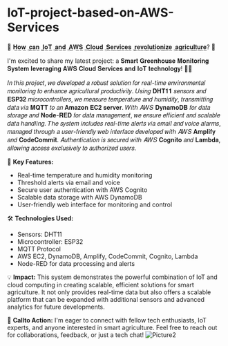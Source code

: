 # IoT-project-based-on-AWS-Services

🌿 𝐇̲𝐨̲𝐰̲ ̲𝐜̲𝐚̲𝐧̲ ̲𝐈̲𝐨̲𝐓̲ ̲𝐚̲𝐧̲𝐝̲ ̲𝐀̲𝐖̲𝐒̲ ̲𝐂̲𝐥̲𝐨̲𝐮̲𝐝̲ ̲𝐒̲𝐞̲𝐫̲𝐯̲𝐢̲𝐜̲𝐞̲𝐬̲ ̲𝐫̲𝐞̲𝐯̲𝐨̲𝐥̲𝐮̲𝐭̲𝐢̲𝐨̲𝐧̲𝐢̲𝐳̲𝐞̲ ̲𝐚̲𝐠̲𝐫̲𝐢̲𝐜̲𝐮̲𝐥̲𝐭̲𝐮̲𝐫̲𝐞̲? 🚀

I'm excited to share my latest project: a 𝐒𝐦𝐚𝐫𝐭 𝐆𝐫𝐞𝐞𝐧𝐡𝐨𝐮𝐬𝐞 𝐌𝐨𝐧𝐢𝐭𝐨𝐫𝐢𝐧𝐠 𝐒𝐲𝐬𝐭𝐞𝐦 𝐥𝐞𝐯𝐞𝐫𝐚𝐠𝐢𝐧𝐠 𝐀𝐖𝐒 𝐂𝐥𝐨𝐮𝐝 𝐒𝐞𝐫𝐯𝐢𝐜𝐞𝐬 𝐚𝐧𝐝 𝐈𝐨𝐓 𝐭𝐞𝐜𝐡𝐧𝐨𝐥𝐨𝐠𝐲! 🌱📡

𝐼𝑛 𝑡ℎ𝑖𝑠 𝑝𝑟𝑜𝑗𝑒𝑐𝑡, 𝑤𝑒 𝑑𝑒𝑣𝑒𝑙𝑜𝑝𝑒𝑑 𝑎 𝑟𝑜𝑏𝑢𝑠𝑡 𝑠𝑜𝑙𝑢𝑡𝑖𝑜𝑛 𝑓𝑜𝑟 𝑟𝑒𝑎𝑙-𝑡𝑖𝑚𝑒 𝑒𝑛𝑣𝑖𝑟𝑜𝑛𝑚𝑒𝑛𝑡𝑎𝑙 𝑚𝑜𝑛𝑖𝑡𝑜𝑟𝑖𝑛𝑔 𝑡𝑜 𝑒𝑛ℎ𝑎𝑛𝑐𝑒 𝑎𝑔𝑟𝑖𝑐𝑢𝑙𝑡𝑢𝑟𝑎𝑙 𝑝𝑟𝑜𝑑𝑢𝑐𝑡𝑖𝑣𝑖𝑡𝑦. 𝑈𝑠𝑖𝑛𝑔 𝐃𝐇𝐓𝟏𝟏 𝑠𝑒𝑛𝑠𝑜𝑟𝑠 𝑎𝑛𝑑 𝐄𝐒𝐏𝟑𝟐 𝑚𝑖𝑐𝑟𝑜𝑐𝑜𝑛𝑡𝑟𝑜𝑙𝑙𝑒𝑟𝑠, 𝑤𝑒 𝑚𝑒𝑎𝑠𝑢𝑟𝑒 𝑡𝑒𝑚𝑝𝑒𝑟𝑎𝑡𝑢𝑟𝑒 𝑎𝑛𝑑 ℎ𝑢𝑚𝑖𝑑𝑖𝑡𝑦, 𝑡𝑟𝑎𝑛𝑠𝑚𝑖𝑡𝑡𝑖𝑛𝑔 𝑑𝑎𝑡𝑎 𝑣𝑖𝑎 𝐌𝐐𝐓𝐓 𝑡𝑜 𝑎𝑛 𝐀𝐦𝐚𝐳𝐨𝐧 𝐄𝐂𝟐 𝐬𝐞𝐫𝐯𝐞𝐫. 𝑊𝑖𝑡ℎ 𝐴𝑊𝑆 𝐃𝐲𝐧𝐚𝐦𝐨𝐃𝐁 𝑓𝑜𝑟 𝑑𝑎𝑡𝑎 𝑠𝑡𝑜𝑟𝑎𝑔𝑒 𝑎𝑛𝑑 𝐍𝐨𝐝𝐞-𝐑𝐄𝐃 𝑓𝑜𝑟 𝑑𝑎𝑡𝑎 𝑚𝑎𝑛𝑎𝑔𝑒𝑚𝑒𝑛𝑡, 𝑤𝑒 𝑒𝑛𝑠𝑢𝑟𝑒 𝑒𝑓𝑓𝑖𝑐𝑖𝑒𝑛𝑡 𝑎𝑛𝑑 𝑠𝑐𝑎𝑙𝑎𝑏𝑙𝑒 𝑑𝑎𝑡𝑎 ℎ𝑎𝑛𝑑𝑙𝑖𝑛𝑔. 𝑇ℎ𝑒 𝑠𝑦𝑠𝑡𝑒𝑚 𝑖𝑛𝑐𝑙𝑢𝑑𝑒𝑠 𝑟𝑒𝑎𝑙-𝑡𝑖𝑚𝑒 𝑎𝑙𝑒𝑟𝑡𝑠 𝑣𝑖𝑎 𝑒𝑚𝑎𝑖𝑙 𝑎𝑛𝑑 𝑣𝑜𝑖𝑐𝑒 𝑎𝑙𝑎𝑟𝑚𝑠, 𝑚𝑎𝑛𝑎𝑔𝑒𝑑 𝑡ℎ𝑟𝑜𝑢𝑔ℎ 𝑎 𝑢𝑠𝑒𝑟-𝑓𝑟𝑖𝑒𝑛𝑑𝑙𝑦 𝑤𝑒𝑏 𝑖𝑛𝑡𝑒𝑟𝑓𝑎𝑐𝑒 𝑑𝑒𝑣𝑒𝑙𝑜𝑝𝑒𝑑 𝑤𝑖𝑡ℎ 𝐴𝑊𝑆 𝐀𝐦𝐩𝐥𝐢𝐟𝐲 𝑎𝑛𝑑 𝐂𝐨𝐝𝐞𝐂𝐨𝐦𝐦𝐢𝐭. 𝐴𝑢𝑡ℎ𝑒𝑛𝑡𝑖𝑐𝑎𝑡𝑖𝑜𝑛 𝑖𝑠 𝑠𝑒𝑐𝑢𝑟𝑒𝑑 𝑤𝑖𝑡ℎ 𝐴𝑊𝑆 𝐂𝐨𝐠𝐧𝐢𝐭𝐨 𝑎𝑛𝑑 𝐋𝐚𝐦𝐛𝐝𝐚, 𝑎𝑙𝑙𝑜𝑤𝑖𝑛𝑔 𝑎𝑐𝑐𝑒𝑠𝑠 𝑒𝑥𝑐𝑙𝑢𝑠𝑖𝑣𝑒𝑙𝑦 𝑡𝑜 𝑎𝑢𝑡ℎ𝑜𝑟𝑖𝑧𝑒𝑑 𝑢𝑠𝑒𝑟𝑠.

🔧 **Key Features:**
- Real-time temperature and humidity monitoring
- Threshold alerts via email and voice
- Secure user authentication with AWS Cognito
- Scalable data storage with AWS DynamoDB
- User-friendly web interface for monitoring and control

🛠️ **Technologies Used:**
- Sensors: DHT11
- Microcontroller: ESP32
- MQTT Protocol
- AWS EC2, DynamoDB, Amplify, CodeCommit, Cognito, Lambda
- Node-RED for data processing and alerts


💡 **Impact:**
This system demonstrates the powerful combination of IoT and cloud computing in creating scalable, efficient solutions for smart agriculture. It not only provides real-time data but also offers a scalable platform that can be expanded with additional sensors and advanced analytics for future developments.

📢 **Callto Action:**
 I'm eager to connect with fellow tech enthusiasts, IoT experts, and anyone interested in smart agriculture. Feel free to reach out for collaborations, feedback, or just a tech chat!
 ![Picture2](https://github.com/user-attachments/assets/916ea5b9-377c-44c1-8049-766d64049bd6)

